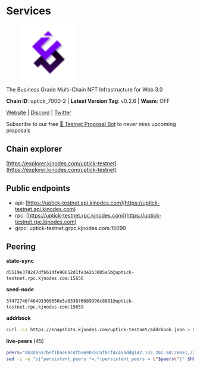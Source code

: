 # Services

<figure><img src="https://raw.githubusercontent.com/kj89/cosmos-images/main/logos/uptick.png" width="150" alt=""><figcaption></figcaption></figure>

The Business Grade Multi-Chain NFT Infrastructure for Web 3.0

**Chain ID**: uptick_7000-2 | **Latest Version Tag**: v0.2.6 | **Wasm**: OFF

[Website](https://uptick.network) | [Discord](https://discord.gg/UzeHS7fu5H) | [Twitter](https://twitter.com/uptickproject)



Subscribe to our free [🤖 Testnet Proposal Bot](https://t.me/kjnodes_testnet_proposal_bot) to never miss upcoming proposals


## Chain explorer
[https://explorer.kjnodes.com/uptick-testnet](https://explorer.kjnodes.com/uptick-testnet)

## Public endpoints

* api: [https://uptick-testnet.api.kjnodes.com](https://uptick-testnet.api.kjnodes.com)
* rpc: [https://uptick-testnet.rpc.kjnodes.com](https://uptick-testnet.rpc.kjnodes.com)
* grpc: uptick-testnet.grpc.kjnodes.com:15090

## Peering

**state-sync**

```text
d5519e378247dfb61dfe90652d1fe3e2b3005a5b@uptick-testnet.rpc.kjnodes.com:15656
```

**seed-node**

```text
3f472746f46493309650e5a033076689996c8881@uptick-testnet.rpc.kjnodes.com:15659
```

**addrbook**
```bash
curl -Ls https://snapshots.kjnodes.com/uptick-testnet/addrbook.json > $HOME/.uptickd/config/addrbook.json
```

**live-peers** (45)
```bash
peers="883d6557bef1bae68c4fb569078caf0cf4c45bdd@142.132.202.50:26651,2298edffe9306e4d9370233c1d29dab567829095@144.91.78.28:26656,5368bc0c12a7bfd9d69ba192b06f2be97d28e7ef@185.239.209.56:31656,e24bde7fe207160442fe6b93ee376a739def5757@51.222.248.153:26656,962d620d21ce5caba3e765501dd9b309cfac234f@78.31.64.11:26356,52cdb51fe8692dea11de23b8c97c9d947a6eb1c2@51.222.44.116:10656,e9fee55fdf6668e4e04927cdd85bbbbc9e9e43b1@209.145.62.101:26656,d5519e378247dfb61dfe90652d1fe3e2b3005a5b@65.109.68.190:15656,11995495f726f4e4c2ab74862fdb30e87c167448@65.108.195.235:27656,9fda526bd693e6b35a877a087f0061d4f20a7fba@65.108.108.52:20656,b483acbcae7ccd1244f588144245e9d1124c3de5@88.99.56.200:26666,94734f927b16ff91f5e45875396295d6173ca918@74.50.70.118:11574,9d4d5e7c4f7c7cd0b7ef5fa580a0ea9e07f7bcc0@204.93.241.110:27656,57876cfa3a101068885f302df69ff5556720af3b@154.26.137.198:36656,af5262526a0800a29a0a7194e1488a9fa62d0005@195.3.223.208:26656,878101ab9ad2402bfd700a3da58223778461c753@185.245.182.152:26656,49c86b1fdc3f99ac3108904aef4f64297f3f1415@209.222.97.81:26656,dedd92019e364182bc24e7d4052fd7cefa94a976@65.108.200.60:20656,ea3d5313e318da0b395b017a6ba7edffc1c93716@23.92.79.34:26766,dd8080d9ea1f3830370a4f51ca6fe858a3d32191@65.108.72.253:11656,902a93963c96589432ee3206944cdba392ae5c2d@65.108.42.105:27656,1c66685cbf5c8dc0a739eb57c896d35eb2eed17c@65.109.50.106:28656,1cc42ab449f3e3877d8f69ad78182cf9e07c2475@75.119.159.159:29656,b8e76d2223663e9bc47351564f1017b6e89deeee@95.165.89.222:24476,0afb5ce897e69eec34fb32bf87f4a2f93f79e0b3@65.109.65.210:30656,d8777278648d8fc93800692a8b96a7f104df4f9a@194.163.135.127:26656,b9d3fe835ded0b93c39befad43fb3c4964ae740f@91.195.101.100:26656,0148cb2bb6b646cb147b1651ad503fcf9abfc652@107.155.98.194:36656,7840c994f5d84bf114ebb10ba704ded1c1bd12fd@65.109.112.20:11054,a489dcbd4c5b7ef20d77c51dba217e85c631f463@65.108.105.48:20456,40a93c4be9e2dcb155d60e174c0e00d6808283e7@65.109.52.56:26656,132dcd9cbd5e6155edb535e477ba8262bb008243@199.175.98.113:26656,ad563c8036250cb34f3e822280ead9c59c9537d3@185.239.209.124:31656,f58fd7ff25183e7e0dc3c35e667641129a8bc2cd@144.76.27.79:26656,1bb6d67af0dd1d452e294e9df430d07bccefe502@185.215.167.241:26656,b9e0210809b9dfc9cd299c6e83116d7fa45c6e27@65.109.68.93:46656,5739ae6fab71ec95fb3112f4d1ea2845782fa9f7@54.92.137.6:26656,3666c65e99775b8149396fd5c781dec6a29fb13b@75.119.144.48:31656,d29ea798e5822c36e21dd34973f038b0203bb6e2@94.130.200.205:56656,2c952455a0e425081b54855091ab84c1fe73c4bc@65.108.231.124:10656,3689cef89c3d87c32a1561b931af5ddd59328f5e@65.109.58.237:36656,eb5a3112a64944e2bd701ff8aa99ab95209c6310@185.198.27.110:26656,40ffd59440b11d63bfb8e20cfed5b36f282a06b3@154.12.238.247:31656,3edfe380f7eff0658582c158f2eecebae2e0fed7@213.239.213.179:26656,94b63fddfc78230f51aeb7ac34b9fb86bd042a77@46.4.53.94:30556"
sed -i -e "s|^persistent_peers *=.*|persistent_peers = \"$peers\"|" $HOME/.uptickd/config/config.toml
```
